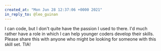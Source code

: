 ```yaml
---
created_at: "Mon Jun 28 12:37:06 +0000 2021"
in_reply_to: @leo_guinan
---
```


I can code, but I don't quite have the passion I used to there. I'd much rather have a role in which I can help younger coders develop their skills. Please share this with anyone who might be looking for someone with this skill set. TIA!